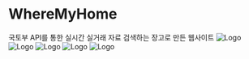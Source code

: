 # WhereMyHome
국토부 API를 통한 실시간 실거래 자료 검색하는 장고로 만든 웹사이트
<img src="https://github.com/kullot/WhereMyHome/blob/main/ppt_img/%ED%94%84%EB%A1%9C%EC%A0%9D%ED%8A%B8-5%EC%A1%B0_20.jpg" alt="Logo">
<img src="https://github.com/kullot/WhereMyHome/blob/main/ppt_img/%ED%94%84%EB%A1%9C%EC%A0%9D%ED%8A%B8-5%EC%A1%B0_21.jpg" alt="Logo">
<img src="https://github.com/kullot/WhereMyHome/blob/main/ppt_img/%ED%94%84%EB%A1%9C%EC%A0%9D%ED%8A%B8-5%EC%A1%B0_22.jpg" alt="Logo">
<img src="https://github.com/kullot/WhereMyHome/blob/main/ppt_img/%ED%94%84%EB%A1%9C%EC%A0%9D%ED%8A%B8-5%EC%A1%B0_24.jpg" alt="Logo">
<img src="https://github.com/kullot/WhereMyHome/blob/main/ppt_img/%ED%94%84%EB%A1%9C%EC%A0%9D%ED%8A%B8-5%EC%A1%B0_25.jpg" alt="Logo">

